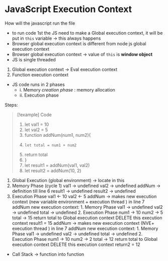 # JavaScript Execution Context
How will the javascript run the file 

- to run code 1st the JS need to make a Global execution context, it will be put in `this` variable -> this always happens
- Browser global execution context is different from node js global execution context
- Browser global execution context -> value of `this` is **window object**
- JS is single threaded 
1. Global execution context -> Eval execution context
2. Function execution context
- JS code runs in 2 phases 
	- i. Memory _creation phase_ : memory allocation
	- ii. Execution phase

Steps:
>[!example] Code
>1. let val1 = 10
>2. let val2 = 5
>3. function addNum(num1, num2){
> 4.     let total = num1 + num2
> 5. 	return total
>6. }
>7. let result1 = addNum(val1, val2)
>8. let result2 = addNum(10, 2)

1. Global Execution (global environment) -> locate in this
2. Memory Phase (cycle 1)
	 val1 -> undefined
	 val2 -> undefined
	 addNum -> definition till line 6
	 result1 -> undefined
	result2 -> undefined
3. Execution Phase
	val1 <- 10
	val2 <- 5
	addNum -> makes new execution context (new variable environment + execution thread ) in line 7
		addNum new execution context:
		1. Memory Phase
		val1 -> undefined
		val2 -> undefined
		total -> undefined
		2. Execution Phase
		num1 -> 10
		num2 -> 5
		total -> 15
		return total to Global execution context
		DELETE this execution context
	result1 = 15
	addNum -> makes new execution context (NVE+ execution thread ) in line 7
		addNum new execution context:
		1. Memory Phase
		val1 -> undefined
		val2 -> undefined
		total -> undefined
		2. Execution Phase
		num1 -> 10
		num2 -> 2
		total -> 12
		return total to Global execution context
		DELETE this execution context
	return2 = 12
- Call Stack -> function into function
